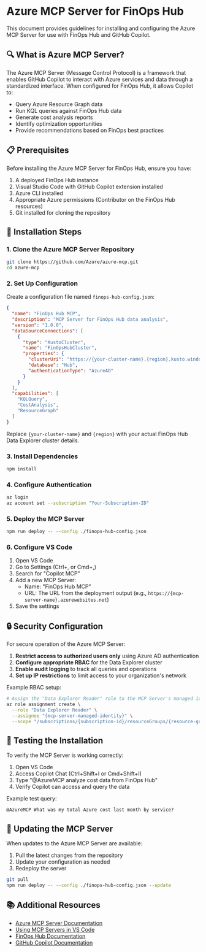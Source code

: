 # Azure MCP Server for FinOps Hub

This document provides guidelines for installing and configuring the Azure MCP Server for use with FinOps Hub and GitHub Copilot.

## 🔍 What is Azure MCP Server?

The Azure MCP Server (Message Control Protocol) is a framework that enables GitHub Copilot to interact with Azure services and data through a standardized interface. When configured for FinOps Hub, it allows Copilot to:

- Query Azure Resource Graph data
- Run KQL queries against FinOps Hub data
- Generate cost analysis reports
- Identify optimization opportunities
- Provide recommendations based on FinOps best practices

## 📋 Prerequisites

Before installing the Azure MCP Server for FinOps Hub, ensure you have:

1. A deployed FinOps Hub instance
2. Visual Studio Code with GitHub Copilot extension installed
3. Azure CLI installed
4. Appropriate Azure permissions (Contributor on the FinOps Hub resources)
5. Git installed for cloning the repository

## 🔧 Installation Steps

### 1. Clone the Azure MCP Server Repository

```bash
git clone https://github.com/Azure/azure-mcp.git
cd azure-mcp
```

### 2. Set Up Configuration

Create a configuration file named `finops-hub-config.json`:

```json
{
  "name": "FinOps Hub MCP",
  "description": "MCP Server for FinOps Hub data analysis",
  "version": "1.0.0",
  "dataSourceConnections": [
    {
      "type": "KustoCluster",
      "name": "FinOpsHubCluster",
      "properties": {
        "clusterUri": "https://{your-cluster-name}.{region}.kusto.windows.net",
        "database": "Hub",
        "authenticationType": "AzureAD"
      }
    }
  ],
  "capabilities": [
    "KQLQuery",
    "CostAnalysis",
    "ResourceGraph"
  ]
}
```

Replace `{your-cluster-name}` and `{region}` with your actual FinOps Hub Data Explorer cluster details.

### 3. Install Dependencies

```bash
npm install
```

### 4. Configure Authentication

```bash
az login
az account set --subscription "Your-Subscription-ID"
```

### 5. Deploy the MCP Server

```bash
npm run deploy -- --config ./finops-hub-config.json
```

### 6. Configure VS Code

1. Open VS Code
2. Go to Settings (Ctrl+, or Cmd+,)
3. Search for "Copilot MCP"
4. Add a new MCP Server:
   - Name: "FinOps Hub MCP"
   - URL: The URL from the deployment output (e.g., `https://{mcp-server-name}.azurewebsites.net`)
5. Save the settings

## 🔒 Security Configuration

For secure operation of the Azure MCP Server:

1. **Restrict access to authorized users only** using Azure AD authentication
2. **Configure appropriate RBAC** for the Data Explorer cluster
3. **Enable audit logging** to track all queries and operations
4. **Set up IP restrictions** to limit access to your organization's network

Example RBAC setup:

```bash
# Assign the "Data Explorer Reader" role to the MCP Server's managed identity
az role assignment create \
  --role "Data Explorer Reader" \
  --assignee "{mcp-server-managed-identity}" \
  --scope "/subscriptions/{subscription-id}/resourceGroups/{resource-group}/providers/Microsoft.Kusto/clusters/{cluster-name}"
```

## 🧪 Testing the Installation

To verify the MCP Server is working correctly:

1. Open VS Code
2. Access Copilot Chat (Ctrl+Shift+I or Cmd+Shift+I)
3. Type "@AzureMCP analyze cost data from FinOps Hub"
4. Verify Copilot can access and query the data

Example test query:

```
@AzureMCP What was my total Azure cost last month by service?
```

## 🔄 Updating the MCP Server

When updates to the Azure MCP Server are available:

1. Pull the latest changes from the repository
2. Update your configuration as needed
3. Redeploy the server

```bash
git pull
npm run deploy -- --config ./finops-hub-config.json --update
```

## 📚 Additional Resources

- [Azure MCP Server Documentation](https://github.com/Azure/azure-mcp)
- [Using MCP Servers in VS Code](https://code.visualstudio.com/docs/copilot/chat/mcp-servers)
- [FinOps Hub Documentation](https://aka.ms/finops/hubs/docs)
- [GitHub Copilot Documentation](https://docs.github.com/en/copilot)